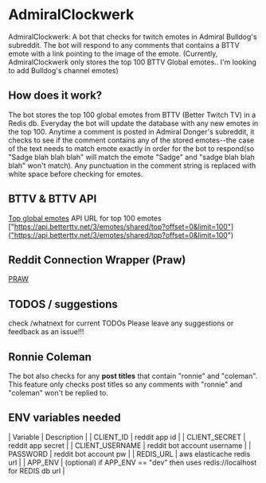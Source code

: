 # AdmiralClockwerk

AdmiralClockwerk: A bot that checks for twitch emotes in Admiral Bulldog's subreddit. The bot will respond to any comments that contains a BTTV emote with a link pointing to the image of the emote. (Currently, AdmiralClockwerk only stores the top 100 BTTV Global emotes.. I'm looking to add Bulldog's channel emotes) 

## How does it work?

The bot stores the top 100 global emotes from BTTV (Better Twitch TV) in a Redis db. Everyday the bot will update the database with any new emotes in the top 100. Anytime a comment is posted in Admiral Donger's subreddit, it checks to see if the comment contains any of the stored emotes--the case of the text needs to match emote exactly in order for the bot to respond(so "Sadge blah blah blah" will match the emote "Sadge" and "sadge blah blah blah" won't match). Any punctuation in the comment string is replaced with white space before checking for emotes.

## BTTV & BTTV API
[Top global emotes](https://betterttv.com/emotes/top)
API URL for top 100 emotes ["https://api.betterttv.net/3/emotes/shared/top?offset=0&limit=100"]("https://api.betterttv.net/3/emotes/shared/top?offset=0&limit=100")

## Reddit Connection Wrapper (Praw)
[PRAW](https://asyncpraw.readthedocs.io/en/latest/)
## TODOS / suggestions

check /whatnext for current TODOs
Please leave any suggestions or feedback as an issue!!!
## Ronnie Coleman

The bot also checks for any **post titles** that contain "ronnie" and "coleman". This feature only checks post titles so any comments with "ronnie" and "coleman" won't be replied to. 

## ENV variables needed

| Variable        | Description                                                                 |
| CLIENT_ID       | reddit app id                                                               |
| CLIENT_SECRET   | reddit app secret                                                           |
| CLIENT_USERNAME | reddit bot account username                                                 |
| PASSWORD        | reddit bot account pw                                                       |
| REDIS_URL       | aws elasticache redis url                                                   |
| APP_ENV         | (optional) if APP_ENV == "dev" then uses redis://localhost for REDIS db url |